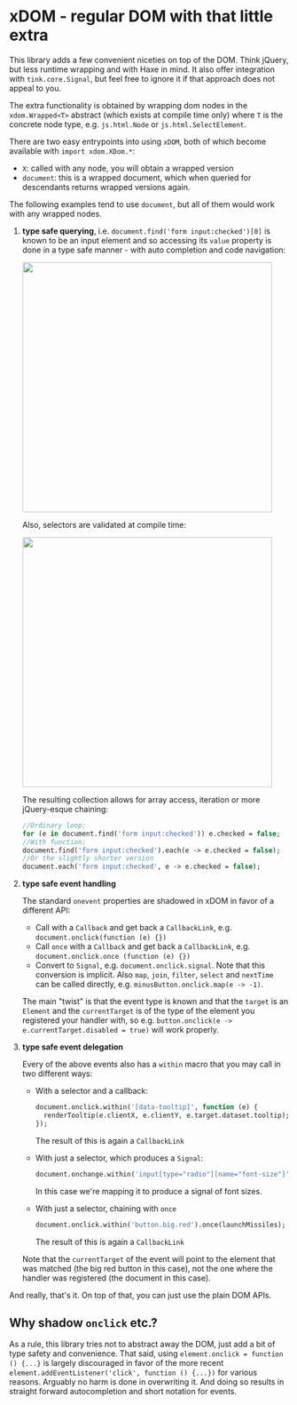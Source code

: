 # xDOM - regular DOM with that little extra

This library adds a few convenient niceties on top of the DOM. Think jQuery, but less runtime wrapping and with Haxe in mind. It also offer integration with `tink.core.Signal`, but feel free to ignore it if that approach does not appeal to you.

The extra functionality is obtained by wrapping dom nodes in the `xdom.Wrapped<T>` abstract (which exists at compile time only) where `T` is the concrete node type, e.g. `js.html.Node` or `js.html.SelectElement`.

There are two easy entrypoints into using `xDOM`, both of which become available with `import xdom.XDom.*`:

- `X`: called with any node, you will obtain a wrapped version
- `document`: this is a wrapped document, which when queried for descendants returns wrapped versions again.

The following examples tend to use `document`, but all of them would work with any wrapped nodes.

1. **type safe querying**, i.e. `document.find('form input:checked')[0]` is known to be an input element and so accessing its `value` property is done in a type safe manner - with auto completion and code navigation:

   <img src="https://user-images.githubusercontent.com/509501/43994633-8d11a412-9da0-11e8-9425-6ab92e32c0bf.gif" width="450px">

   Also, selectors are validated at compile time:
  
   <img src="https://user-images.githubusercontent.com/509501/43994718-0fc340ea-9da2-11e8-8258-3c157dcd3cc1.gif" width="450px">

   The resulting collection allows for array access, iteration or more jQuery-esque chaining:

   ```haxe
   //Ordinary loop:
   for (e in document.find('form input:checked')) e.checked = false;
   //With function:
   document.find('form input:checked').each(e -> e.checked = false);
   //Or the slightly shorter version
   document.each('form input:checked', e -> e.checked = false);
   ```

2. **type safe event handling**

   The standard `onevent` properties are shadowed in xDOM in favor of a different API:

   - Call with a `Callback` and get back a `CallbackLink`, e.g. `document.onclick(function (e) {})`
   - Call `once` with a `Callback` and get back a `CallbackLink`, e.g. `document.onclick.once (function (e) {})`
   - Convert to `Signal`, e.g. `document.onclick.signal`. Note that this conversion is implicit. Also `map`, `join`, `filter`, `select` and `nextTime` can be called directly, e.g. `minusButton.onclick.map(e -> -1)`.

   The main "twist" is that the event type is known and that the `target` is an `Element` and the `currentTarget` is of the type of the element you registered your handler with, so e.g. `button.onclick(e -> e.currentTarget.disabled = true)` will work properly.

3. **type safe event delegation**

   Every of the above events also has a `within` macro that you may call in two different ways:

   - With a selector and a callback:

     ```haxe
     document.onclick.within('[data-tooltip]', function (e) {
       renderTooltip(e.clientX, e.clientY, e.target.dataset.tooltip);
     });
     ```

     The result of this is again a `CallbackLink`

   - With just a selector, which produces a `Signal`:

     ```haxe
     document.onchange.within('input[type="radio"][name="font-size"]').map(e -> e.target.value);
     ```

     In this case we're mapping it to produce a signal of font sizes.

   - With just a selector, chaining with `once`

     ```haxe
     document.onclick.within('button.big.red').once(launchMissiles);
     ```

     The result of this is again a `CallbackLink`

   Note that the `currentTarget` of the event will point to the element that was matched (the big red button in this case), not the one where the handler was registered (the document in this case).

And really, that's it. On top of that, you can just use the plain DOM APIs.

## Why shadow `onclick` etc.?

As a rule, this library tries not to abstract away the DOM, just add a bit of type safety and convenience. That said, using `element.onclick = function () {...}` is largely discouraged in favor of the more recent `element.addEventListener('click', function () {...})` for various reasons. Arguably no harm is done in overwriting it. And doing so results in straight forward autocompletion and short notation for events.